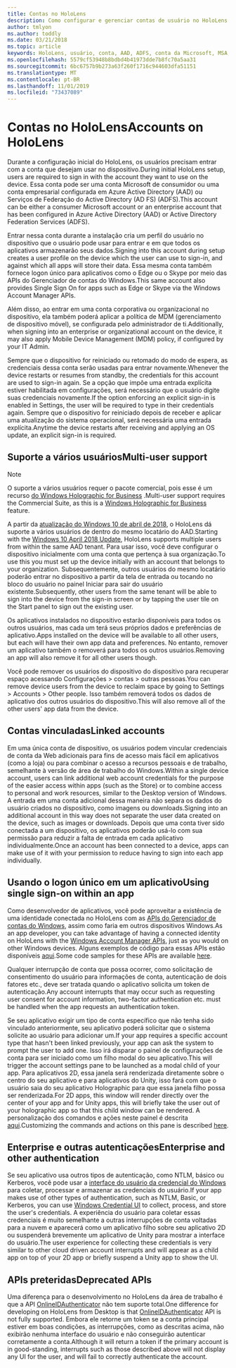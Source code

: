 ```yaml
---
title: Contas no HoloLens
description: Como configurar e gerenciar contas de usuário no HoloLens.
author: tmlyon
ms.author: toddly
ms.date: 03/21/2018
ms.topic: article
keywords: HoloLens, usuário, conta, AAD, ADFS, conta da Microsoft, MSA, credenciais
ms.openlocfilehash: 5579cf53948b8bdbd4b41973dde7b8fc70a5aa31
ms.sourcegitcommit: 6bc6757b9b273a63f260f1716c944603dfa51151
ms.translationtype: MT
ms.contentlocale: pt-BR
ms.lasthandoff: 11/01/2019
ms.locfileid: "73437089"
---
```

# <a name="accounts-on-hololens"></a><span data-ttu-id="317f2-104">Contas no HoloLens</span><span class="sxs-lookup"><span data-stu-id="317f2-104">Accounts on HoloLens</span></span>

<span data-ttu-id="317f2-105">Durante a configuração inicial do HoloLens, os usuários precisam entrar com a conta que desejam usar no dispositivo.</span><span class="sxs-lookup"><span data-stu-id="317f2-105">During initial HoloLens setup, users are required to sign in with the account they want to use on the device.</span></span> <span data-ttu-id="317f2-106">Essa conta pode ser uma conta Microsoft de consumidor ou uma conta empresarial configurada em Azure Active Directory (AAD) ou Serviços de Federação do Active Directory (AD FS) (ADFS).</span><span class="sxs-lookup"><span data-stu-id="317f2-106">This account can be either a consumer Microsoft account or an enterprise account that has been configured in Azure Active Directory (AAD) or Active Directory Federation Services (ADFS).</span></span>

<span data-ttu-id="317f2-107">Entrar nessa conta durante a instalação cria um perfil do usuário no dispositivo que o usuário pode usar para entrar e em que todos os aplicativos armazenarão seus dados.</span><span class="sxs-lookup"><span data-stu-id="317f2-107">Signing into this account during setup creates a user profile on the device which the user can use to sign-in, and against which all apps will store their data.</span></span> <span data-ttu-id="317f2-108">Essa mesma conta também fornece logon único para aplicativos como o Edge ou o Skype por meio das APIs do Gerenciador de contas do Windows.</span><span class="sxs-lookup"><span data-stu-id="317f2-108">This same account also provides Single Sign On for apps such as Edge or Skype via the Windows Account Manager APIs.</span></span>

<span data-ttu-id="317f2-109">Além disso, ao entrar em uma conta corporativa ou organizacional no dispositivo, ela também poderá aplicar a política de MDM (gerenciamento de dispositivo móvel), se configurada pelo administrador de ti.</span><span class="sxs-lookup"><span data-stu-id="317f2-109">Additionally, when signing into an enterprise or organizational account on the device, it may also apply Mobile Device Management (MDM) policy, if configured by your IT Admin.</span></span>

<span data-ttu-id="317f2-110">Sempre que o dispositivo for reiniciado ou retomado do modo de espera, as credenciais dessa conta serão usadas para entrar novamente.</span><span class="sxs-lookup"><span data-stu-id="317f2-110">Whenever the device restarts or resumes from standby, the credentials for this account are used to sign-in again.</span></span> <span data-ttu-id="317f2-111">Se a opção que impõe uma entrada explícita estiver habilitada em configurações, será necessário que o usuário digite suas credenciais novamente.</span><span class="sxs-lookup"><span data-stu-id="317f2-111">If the option enforcing an explicit sign-in is enabled in Settings, the user will be required to type in their credentials again.</span></span> <span data-ttu-id="317f2-112">Sempre que o dispositivo for reiniciado depois de receber e aplicar uma atualização do sistema operacional, será necessária uma entrada explícita.</span><span class="sxs-lookup"><span data-stu-id="317f2-112">Anytime the device restarts after receiving and applying an OS update, an explicit sign-in is required.</span></span>

## <a name="multi-user-support"></a><span data-ttu-id="317f2-113">Suporte a vários usuários</span><span class="sxs-lookup"><span data-stu-id="317f2-113">Multi-user support</span></span>

>[!NOTE]
><span data-ttu-id="317f2-114">O suporte a vários usuários requer o pacote comercial, pois esse é um recurso [do Windows Holographic for Business](https://docs.microsoft.com/hololens/hololens-upgrade-enterprise) .</span><span class="sxs-lookup"><span data-stu-id="317f2-114">Multi-user support requires the Commercial Suite, as this is a [Windows Holographic for Business](https://docs.microsoft.com/hololens/hololens-upgrade-enterprise) feature.</span></span>

<span data-ttu-id="317f2-115">A partir da [atualização do Windows 10 de abril de 2018](release-notes-april-2018.md), o HoloLens dá suporte a vários usuários de dentro do mesmo locatário do AAD.</span><span class="sxs-lookup"><span data-stu-id="317f2-115">Starting with the [Windows 10 April 2018 Update](release-notes-april-2018.md), HoloLens supports multiple users from within the same AAD tenant.</span></span> <span data-ttu-id="317f2-116">Para usar isso, você deve configurar o dispositivo inicialmente com uma conta que pertença à sua organização.</span><span class="sxs-lookup"><span data-stu-id="317f2-116">To use this you must set up the device initially with an account that belongs to your organization.</span></span> <span data-ttu-id="317f2-117">Subsequentemente, outros usuários do mesmo locatário poderão entrar no dispositivo a partir da tela de entrada ou tocando no bloco do usuário no painel Iniciar para sair do usuário existente.</span><span class="sxs-lookup"><span data-stu-id="317f2-117">Subsequently, other users from the same tenant will be able to sign into the device from the sign-in screen or by tapping the user tile on the Start panel to sign out the existing user.</span></span> 

<span data-ttu-id="317f2-118">Os aplicativos instalados no dispositivo estarão disponíveis para todos os outros usuários, mas cada um terá seus próprios dados e preferências de aplicativo.</span><span class="sxs-lookup"><span data-stu-id="317f2-118">Apps installed on the device will be available to all other users, but each will have their own app data and preferences.</span></span> <span data-ttu-id="317f2-119">No entanto, remover um aplicativo também o removerá para todos os outros usuários.</span><span class="sxs-lookup"><span data-stu-id="317f2-119">Removing an app will also remove it for all other users though.</span></span> 

<span data-ttu-id="317f2-120">Você pode remover os usuários do dispositivo do dispositivo para recuperar espaço acessando Configurações > contas > outras pessoas.</span><span class="sxs-lookup"><span data-stu-id="317f2-120">You can remove device users from the device to reclaim space by going to Settings > Accounts > Other people.</span></span> <span data-ttu-id="317f2-121">Isso também removerá todos os dados de aplicativo dos outros usuários do dispositivo.</span><span class="sxs-lookup"><span data-stu-id="317f2-121">This will also remove all of the other users' app data from the device.</span></span> 

## <a name="linked-accounts"></a><span data-ttu-id="317f2-122">Contas vinculadas</span><span class="sxs-lookup"><span data-stu-id="317f2-122">Linked accounts</span></span>

<span data-ttu-id="317f2-123">Em uma única conta de dispositivo, os usuários podem vincular credenciais de conta da Web adicionais para fins de acesso mais fácil em aplicativos (como a loja) ou para combinar o acesso a recursos pessoais e de trabalho, semelhante à versão de área de trabalho do Windows.</span><span class="sxs-lookup"><span data-stu-id="317f2-123">Within a single device account, users can link additional web account credentials for the purpose of the easier access within apps (such as the Store) or to combine access to personal and work resources, similar to the Desktop version of Windows.</span></span> <span data-ttu-id="317f2-124">A entrada em uma conta adicional dessa maneira não separa os dados do usuário criados no dispositivo, como imagens ou downloads.</span><span class="sxs-lookup"><span data-stu-id="317f2-124">Signing into an additional account in this way does not separate the user data created on the device, such as images or downloads.</span></span> <span data-ttu-id="317f2-125">Depois que uma conta tiver sido conectada a um dispositivo, os aplicativos poderão usá-lo com sua permissão para reduzir a falta de entrada em cada aplicativo individualmente.</span><span class="sxs-lookup"><span data-stu-id="317f2-125">Once an account has been connected to a device, apps can make use of it with your permission to reduce having to sign into each app individually.</span></span>

## <a name="using-single-sign-on-within-an-app"></a><span data-ttu-id="317f2-126">Usando o logon único em um aplicativo</span><span class="sxs-lookup"><span data-stu-id="317f2-126">Using single sign-on within an app</span></span>

<span data-ttu-id="317f2-127">Como desenvolvedor de aplicativos, você pode aproveitar a existência de uma identidade conectada no HoloLens com as [APIs do Gerenciador de contas do Windows](https://msdn.microsoft.com/library/windows/apps/xaml/windows.security.authentication.web.core.aspx), assim como faria em outros dispositivos Windows.</span><span class="sxs-lookup"><span data-stu-id="317f2-127">As an app developer, you can take advantage of having a connected identity on HoloLens with the [Windows Account Manager APIs](https://msdn.microsoft.com/library/windows/apps/xaml/windows.security.authentication.web.core.aspx), just as you would on other Windows devices.</span></span> <span data-ttu-id="317f2-128">Alguns exemplos de código para essas APIs estão disponíveis [aqui](https://go.microsoft.com/fwlink/p/?LinkId=620621).</span><span class="sxs-lookup"><span data-stu-id="317f2-128">Some code samples for these APIs are available [here](https://go.microsoft.com/fwlink/p/?LinkId=620621).</span></span>

<span data-ttu-id="317f2-129">Qualquer interrupção de conta que possa ocorrer, como solicitação de consentimento do usuário para informações de conta, autenticação de dois fatores etc., deve ser tratada quando o aplicativo solicita um token de autenticação.</span><span class="sxs-lookup"><span data-stu-id="317f2-129">Any account interrupts that may occur such as requesting user consent for account information, two-factor authentication etc. must be handled when the app requests an authentication token.</span></span>

<span data-ttu-id="317f2-130">Se seu aplicativo exigir um tipo de conta específico que não tenha sido vinculado anteriormente, seu aplicativo poderá solicitar que o sistema solicite ao usuário para adicionar um.</span><span class="sxs-lookup"><span data-stu-id="317f2-130">If your app requires a specific account type that hasn't been linked previously, your app can ask the system to prompt the user to add one.</span></span> <span data-ttu-id="317f2-131">Isso irá disparar o painel de configurações de conta para ser iniciado como um filho modal do seu aplicativo.</span><span class="sxs-lookup"><span data-stu-id="317f2-131">This will trigger the account settings pane to be launched as a modal child of your app.</span></span> <span data-ttu-id="317f2-132">Para aplicativos 2D, essa janela será renderizada diretamente sobre o centro do seu aplicativo e para aplicativos do Unity, isso fará com que o usuário saia do seu aplicativo Holographic para que essa janela filho possa ser renderizada.</span><span class="sxs-lookup"><span data-stu-id="317f2-132">For 2D apps, this window will render directly over the center of your app and for Unity apps, this will briefly take the user out of your holographic app so that this child window can be rendered.</span></span> <span data-ttu-id="317f2-133">A personalização dos comandos e ações neste painel é descrita [aqui](https://msdn.microsoft.com/library/windows/apps/windows.ui.applicationsettings.webaccountcommand.aspx).</span><span class="sxs-lookup"><span data-stu-id="317f2-133">Customizing the commands and actions on this pane is described [here](https://msdn.microsoft.com/library/windows/apps/windows.ui.applicationsettings.webaccountcommand.aspx).</span></span>

## <a name="enterprise-and-other-authentication"></a><span data-ttu-id="317f2-134">Enterprise e outras autenticações</span><span class="sxs-lookup"><span data-stu-id="317f2-134">Enterprise and other authentication</span></span>

<span data-ttu-id="317f2-135">Se seu aplicativo usa outros tipos de autenticação, como NTLM, básico ou Kerberos, você pode usar a [interface do usuário da credencial do Windows](https://msdn.microsoft.com/library/windows/apps/windows.security.credentials.ui.aspx) para coletar, processar e armazenar as credenciais do usuário.</span><span class="sxs-lookup"><span data-stu-id="317f2-135">If your app makes use of other types of authentication, such as NTLM, Basic, or Kerberos, you can use [Windows Credential UI](https://msdn.microsoft.com/library/windows/apps/windows.security.credentials.ui.aspx) to collect, process, and store the user's credentials.</span></span> <span data-ttu-id="317f2-136">A experiência do usuário para coletar essas credenciais é muito semelhante a outras interrupções de conta voltadas para a nuvem e aparecerá como um aplicativo filho sobre seu aplicativo 2D ou suspenderá brevemente um aplicativo de Unity para mostrar a interface do usuário.</span><span class="sxs-lookup"><span data-stu-id="317f2-136">The user experience for collecting these credentials is very similar to other cloud driven account interrupts and will appear as a child app on top of your 2D app or briefly suspend a Unity app to show the UI.</span></span>

## <a name="deprecated-apis"></a><span data-ttu-id="317f2-137">APIs preteridas</span><span class="sxs-lookup"><span data-stu-id="317f2-137">Deprecated APIs</span></span>

<span data-ttu-id="317f2-138">Uma diferença para o desenvolvimento no HoloLens da área de trabalho é que a API [OnlineIDAuthenticator](https://msdn.microsoft.com/library/windows/apps/windows.security.authentication.onlineid.onlineidauthenticator.aspx) não tem suporte total.</span><span class="sxs-lookup"><span data-stu-id="317f2-138">One difference for developing on HoloLens from Desktop is that [OnlineIDAuthenticator](https://msdn.microsoft.com/library/windows/apps/windows.security.authentication.onlineid.onlineidauthenticator.aspx) API is not fully supported.</span></span> <span data-ttu-id="317f2-139">Embora ele retorne um token se a conta principal estiver em boas condições, as interrupções, como as descritas acima, não exibirão nenhuma interface do usuário e não conseguirão autenticar corretamente a conta.</span><span class="sxs-lookup"><span data-stu-id="317f2-139">Although it will return a token if the primary account is in good-standing, interrupts such as those described above will not display any UI for the user, and will fail to correctly authenticate the account.</span></span>

